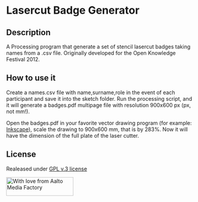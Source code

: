 # Lasercut Badge Generator

## Description
A Processing program that generate a set of stencil lasercut badges taking names from a .csv file. Originally developed for the Open Knowledge Festival 2012.

## How to use it
Create a names.csv file with name,surname,role in the event of each participant and save it into the sketch folder. Run the processing script, and it will generate a badges.pdf multipage file with resolution 900x600 px (px, not mm!).

Open the badges.pdf in your favorite vector drawing program (for example: [Inkscape](http://www.inkscape.org)), scale the drawing to 900x600 mm, that is by 283%. Now it will have the dimension of the full plate of the laser cutter.

## License
Realeased under [GPL v.3 license](http://www.gnu.org/copyleft/gpl.html)

<a href="http://mediafactory.aalto.fi/" style=" border-color:transparent!important;text-decoration:none!important;"><img src="http://mediafactory.aalto.fi/wp-content/uploads/2011/03/withlove_harm.gif" alt="With love from Aalto Media Factory" style="border-color:transparent!important;width:180px!important;height:50px!important;" /></a>